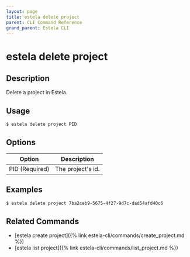 ```yaml
---
layout: page
title: estela delete project
parent: CLI Command Reference
grand_parent: Estela CLI
---
```


# estela delete project

## Description

Delete a project in Estela.

## Usage

```bash
$ estela delete project PID
```

## Options

|Option|Description|
| ---- | --------- |
|PID (Required)|The project's id.|

## Examples

```bash
$ estela delete project 7ba2ceb9-5675-4f27-9d7c-dad54afd40c6
```

## Related Commands

- [estela create project]({% link estela-cli/commands/create_project.md %})
- [estela list project]({% link estela-cli/commands/list_project.md %})

